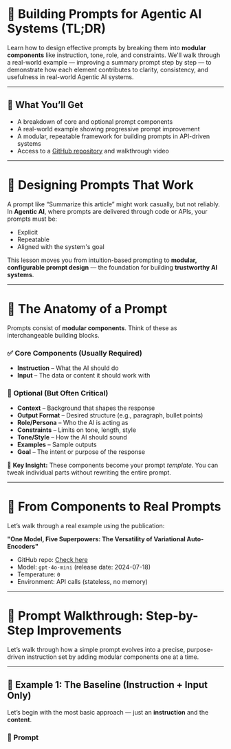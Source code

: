 # 🧠 Building Prompts for Agentic AI Systems (TL;DR)

Learn how to design effective prompts by breaking them into **modular components** like instruction, tone, role, and constraints. We'll walk through a real-world example — improving a summary prompt step by step — to demonstrate how each element contributes to clarity, consistency, and usefulness in real-world Agentic AI systems.

---

## 🧰 What You’ll Get

* A breakdown of core and optional prompt components  
* A real-world example showing progressive prompt improvement  
* A modular, repeatable framework for building prompts in API-driven systems  
* Access to a [GitHub repository](#) and walkthrough video  

---

# 🧩 Designing Prompts That Work

A prompt like “Summarize this article” might work casually, but not reliably. In **Agentic AI**, where prompts are delivered through code or APIs, your prompts must be:

* Explicit  
* Repeatable  
* Aligned with the system's goal  

This lesson moves you from intuition-based prompting to **modular, configurable prompt design** — the foundation for building **trustworthy AI systems**.

---

# 🧱 The Anatomy of a Prompt

Prompts consist of **modular components**. Think of these as interchangeable building blocks.

### ✅ Core Components (Usually Required)

* **Instruction** – What the AI should do  
* **Input** – The data or content it should work with  

### 🔧 Optional (But Often Critical)

* **Context** – Background that shapes the response  
* **Output Format** – Desired structure (e.g., paragraph, bullet points)  
* **Role/Persona** – Who the AI is acting as  
* **Constraints** – Limits on tone, length, style  
* **Tone/Style** – How the AI should sound  
* **Examples** – Sample outputs  
* **Goal** – The intent or purpose of the response  

📌 **Key Insight:** These components become your prompt *template*. You can tweak individual parts without rewriting the entire prompt.

---

# 🚧 From Components to Real Prompts

Let’s walk through a real example using the publication:

**"One Model, Five Superpowers: The Versatility of Variational Auto-Encoders"**

* GitHub repo: [Check here](#)
* Model: `gpt-4o-mini` (release date: 2024-07-18)  
* Temperature: `0`  
* Environment: API calls (stateless, no memory)

---

# 🧪 Prompt Walkthrough: Step-by-Step Improvements

Let’s walk through how a simple prompt evolves into a precise, purpose-driven instruction set by adding modular components one at a time.

---

## 🔹 Example 1: The Baseline (Instruction + Input Only)

Let’s begin with the most basic approach — just an **instruction** and the **content**.

### 🧾 Prompt


